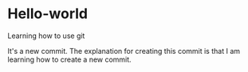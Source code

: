# Hello-world
Learning how to use git

It's a new commit. The explanation for creating this commit is that I am learning how to create a new commit. 
